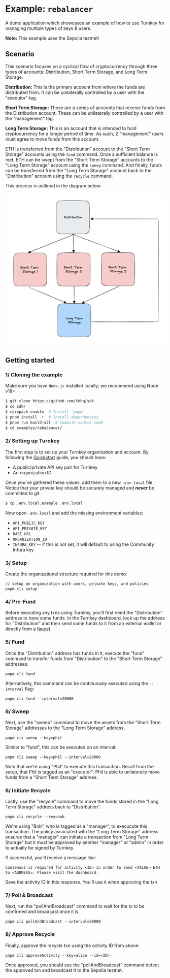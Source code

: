 # Example: `rebalancer`

A demo application which showcases an example of how to use Turnkey for managing multiple types of keys & users.

**Note:** This example uses the Sepolia testnet!

## Scenario

This scenario focuses on a cyclical flow of cryptocurrency through three types of accounts: Distribution, Short Term Storage, and Long Term Storage.

**Distribution:** This is the primary account from where the funds are distributed from. It can be unilaterally controlled by a user with the "executor" tag.

**Short Term Storage:** These are a series of accounts that receive funds from the Distribution account. These can be unilaterally controlled by a user with the "management" tag.

**Long Term Storage:** This is an account that is intended to hold cryptocurrency for a longer period of time. As such, 2 "management" users must agree to move funds from this account.

ETH is transferred from the "Distribution" account to the "Short Term Storage" accounts using the `fund` command. Once a sufficient balance is met, ETH can be swept from the "Short Term Storage" accounts to the "Long Term Storage" account using the `sweep` command. And finally, funds can be transferred from the "Long Term Storage" account back to the "Distribution" account using the `recycle` command.

This process is outlined in the diagram below:

![Rebalancer Diagram](./img/rebalancer-diagram.png)

## Getting started

### 1/ Cloning the example

Make sure you have `Node.js` installed locally; we recommend using Node v18+.

```bash
$ git clone https://github.com/tkhq/sdk
$ cd sdk/
$ corepack enable  # Install `pnpm`
$ pnpm install -r  # Install dependencies
$ pnpm run build-all  # Compile source code
$ cd examples/rebalancer/
```

### 2/ Setting up Turnkey

The first step is to set up your Turnkey organization and account. By following the [Quickstart](https://docs.turnkey.com/getting-started/quickstart) guide, you should have:

- A public/private API key pair for Turnkey
- An organization ID

Once you've gathered these values, add them to a new `.env.local` file. Notice that your private key should be securely managed and **_never_** be committed to git.

```bash
$ cp .env.local.example .env.local
```

Now open `.env.local` and add the missing environment variables:

- `API_PUBLIC_KEY`
- `API_PRIVATE_KEY`
- `BASE_URL`
- `ORGANIZATION_ID`
- `INFURA_KEY` -- if this is not set, it will default to using the Community Infura key

### 3/ Setup

Create the organizational structure required for this demo:

```
// setup an organization with users, private keys, and policies
pnpm cli setup
```

### 4/ Pre-Fund

Before executing any txns using Turnkey, you'll first need the "Distribution" address to have some funds. In the Turnkey dashboard, look up the address for "Distribution" and then send some funds to it from an external wallet or directly from a [faucet](https://sepoliafaucet.com/).

### 5/ Fund

Once the "Distribution" address has funds in it, execute the "fund" command to transfer funds from "Distribution" to the "Short Term Storage" addresses.

```
pnpm cli fund
```

Alternatively, this command can be continuously executed using the `--interval` flag:

```
pnpm cli fund --interval=20000
```

### 6/ Sweep

Next, use the "sweep" command to move the assets from the "Short Term Storage" addresses to the "Long Term Storage" address.

```
pnpm cli sweep --key=phil
```

Similar to "fund", this can be executed on an interval:

```
pnpm cli sweep --key=phil --interval=20000
```

Note that we're using "Phil" to execute this transaction. Recall from the setup, that Phil is tagged as an "executor". Phil is able to unilaterally move funds from a "Short Term Storage" address.

### 6/ Initiate Recycle

Lastly, use the "recycle" command to move the funds stored in the "Long Term Storage" address back to "Distribution".

```
pnpm cli recycle --key=bob
```

We're using "Bob", who is tagged as a "manager", to execucute this transaction. The policy associated with the "Long Term Storage" address ensures that a "manager" can initiate a transaction from "Long Term Storage" but it must be approved by another "manager" or "admin" in order to actually be signed by Turnkey.

If successful, you'll receive a message like:

```
Consensus is required for activity <ID> in order to send <VALUE> ETH to <ADDRESS>. Please visit the dashboard.
```

Save the activity ID in this response. You'll use it when approving the txn

### 7/ Poll & Broadcast

Next, run the "pollAndBroadcast" command to wait for the tx to be confirmed and broadcast once it is.

```
pnpm cli pollAndBroadcast --interval=20000
```

### 8/ Approve Recycle

Finally, approve the recycle txn using the activity ID from above:

```
pnpm cli approveActivity --key=alice --id=<ID>
```

Once approved, you should see the "pollAndBroadcast" command detect the approved txn and broadcast it to the Sepolia testnet.
